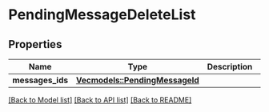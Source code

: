 # PendingMessageDeleteList

## Properties

Name | Type | Description | Notes
------------ | ------------- | ------------- | -------------
**messages_ids** | [**Vec<models::PendingMessageId>**](PendingMessageId.md) |  | 

[[Back to Model list]](../README.md#documentation-for-models) [[Back to API list]](../README.md#documentation-for-api-endpoints) [[Back to README]](../README.md)


